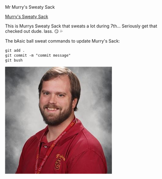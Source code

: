 Mr Murry's Sweaty Sack 

[Murry's Sweaty Sack](https://github.com/K410ken/ist-portfolio-Allen7)

This is Murrys Sweaty Sack that sweats a lot during 7th... Seriously get that checked out dude.
lass. :smirk: :sweat_drops: 

The bAsic ball sweat commands to update Murry's Sack:
```
git add .
git commit -m "commit message"
git bush 
```

![Tux](002406207_crop_crop.jpg)
